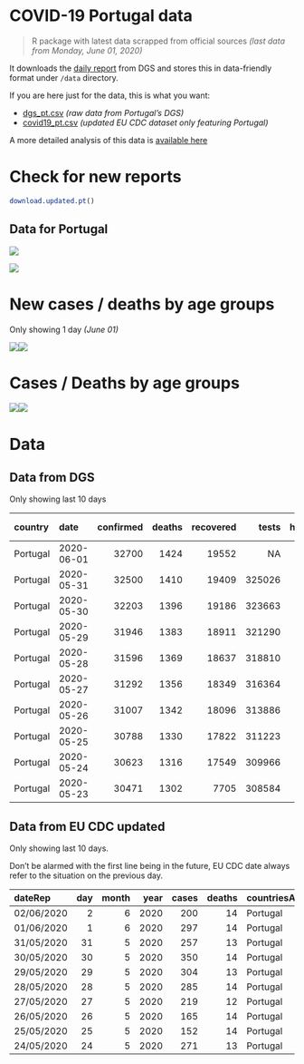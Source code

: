 COVID-19 Portugal data
================

> R package with latest data scrapped from official sources *(last data
> from Monday, June 01, 2020)*

It downloads the [daily
report](https://covid19.min-saude.pt/relatorio-de-situacao/) from DGS
and stores this in data-friendly format under `/data` directory.

If you are here just for the data, this is what you want:

  - [dgs\_pt.csv](raw/master/data/dgs_pt.csv) *(raw data from Portugal’s
    DGS)*
  - [covid19\_pt.csv](raw/master/data/covid19_pt.csv) *(updated EU CDC
    dataset only featuring Portugal)*

A more detailed analysis of this data is [available
here](https://averissimo.github.io/covid19-analysis/portugal.html)

# Check for new reports

``` r
download.updated.pt()
```

## Data for Portugal

![](README_files/figure-gfm/unnamed-chunk-7-1.svg)<!-- -->

![](README_files/figure-gfm/unnamed-chunk-8-1.svg)<!-- -->

# New cases / deaths by age groups

Only showing 1 day *(June
01)*

![](README_files/figure-gfm/unnamed-chunk-10-1.svg)<!-- -->![](README_files/figure-gfm/unnamed-chunk-10-2.svg)<!-- -->

# Cases / Deaths by age groups

![](README_files/figure-gfm/unnamed-chunk-11-1.svg)<!-- -->![](README_files/figure-gfm/unnamed-chunk-11-2.svg)<!-- -->

# Data

## Data from DGS

Only showing last 10
days

| country  | date       | confirmed | deaths | recovered |  tests | hospitalized | in.icu | confirmed\_m\_00-09 | confirmed\_w\_00-09 | confirmed\_m\_10-19 | confirmed\_w\_10-19 | confirmed\_m\_20-29 | confirmed\_w\_20-29 | confirmed\_m\_30-39 | confirmed\_w\_30-39 | confirmed\_m\_40-49 | confirmed\_w\_40-49 | confirmed\_m\_50-59 | confirmed\_w\_50-59 | confirmed\_m\_60-69 | confirmed\_w\_60-69 | confirmed\_m\_70-79 | confirmed\_w\_70-79 | confirmed\_m\_80+ | confirmed\_w\_80+ | death\_m\_00-09 | death\_w\_00-09 | death\_m\_10-19 | death\_w\_10-19 | death\_m\_20-29 | death\_w\_20-29 | death\_m\_30-39 | death\_w\_30-39 | death\_m\_40-49 | death\_w\_40-49 | death\_m\_50-59 | death\_w\_50-59 | death\_m\_60-69 | death\_w\_60-69 | death\_m\_70-79 | death\_w\_70-79 | death\_m\_80+ | death\_w\_80+ |
| :------- | :--------- | --------: | -----: | --------: | -----: | -----------: | -----: | ------------------: | ------------------: | ------------------: | ------------------: | ------------------: | ------------------: | ------------------: | ------------------: | ------------------: | ------------------: | ------------------: | ------------------: | ------------------: | ------------------: | ------------------: | ------------------: | ----------------: | ----------------: | --------------: | --------------: | --------------: | --------------: | --------------: | --------------: | --------------: | --------------: | --------------: | --------------: | --------------: | --------------: | --------------: | --------------: | --------------: | --------------: | ------------: | ------------: |
| Portugal | 2020-06-01 |     32700 |   1424 |     19552 |     NA |          471 |     64 |                 356 |                 335 |                 512 |                 596 |                1973 |                2371 |                2222 |                2731 |                2299 |                3180 |                2185 |                3202 |                1668 |                1901 |                1243 |                1367 |              1480 |              3079 |               0 |               0 |               0 |               0 |               1 |               1 |               0 |               1 |              10 |               6 |              31 |              14 |              83 |              43 |             165 |             111 |           410 |           548 |
| Portugal | 2020-05-31 |     32500 |   1410 |     19409 | 325026 |          474 |     64 |                 348 |                 325 |                 506 |                 592 |                1953 |                2343 |                2208 |                2710 |                2288 |                3171 |                2175 |                3190 |                1657 |                1889 |                1241 |                1359 |              1480 |              3065 |               0 |               0 |               0 |               0 |               1 |               1 |               0 |               1 |               9 |               6 |              31 |              14 |              82 |              43 |             163 |             111 |           407 |           541 |
| Portugal | 2020-05-30 |     32203 |   1396 |     19186 | 323663 |          514 |     63 |                 339 |                 315 |                 497 |                 584 |                1921 |                2313 |                2178 |                2679 |                2262 |                3148 |                2158 |                3165 |                1649 |                1875 |                1237 |                1354 |              1474 |              3055 |               0 |               0 |               0 |               0 |               1 |               0 |               0 |               1 |               9 |               6 |              31 |              14 |              82 |              43 |             162 |             111 |           403 |           533 |
| Portugal | 2020-05-29 |     31946 |   1383 |     18911 | 321290 |          529 |     66 |                 334 |                 312 |                 489 |                 576 |                1895 |                2283 |                2145 |                2653 |                2239 |                3129 |                2138 |                3149 |                1642 |                1865 |                1230 |                1344 |              1472 |              3051 |               0 |               0 |               0 |               0 |               1 |               0 |               0 |               1 |               9 |               6 |              30 |              13 |              81 |              43 |             160 |             110 |           400 |           529 |
| Portugal | 2020-05-28 |     31596 |   1369 |     18637 | 318810 |          512 |     65 |                 320 |                 306 |                 485 |                 567 |                1858 |                2256 |                2114 |                2622 |                2213 |                3102 |                2125 |                3128 |                1630 |                1854 |                1216 |                1321 |              1458 |              3021 |               0 |               0 |               0 |               0 |               1 |               0 |               0 |               1 |               9 |               6 |              29 |              13 |              79 |              43 |             159 |             110 |           393 |           526 |
| Portugal | 2020-05-27 |     31292 |   1356 |     18349 | 316364 |          510 |     66 |                 310 |                 297 |                 478 |                 559 |                1828 |                2221 |                2082 |                2597 |                2189 |                3076 |                2100 |                3112 |                1619 |                1844 |                1204 |                1316 |              1446 |              3014 |               0 |               0 |               0 |               0 |               1 |               0 |               0 |               0 |               9 |               6 |              29 |              13 |              78 |              43 |             156 |             109 |           391 |           521 |
| Portugal | 2020-05-26 |     31007 |   1342 |     18096 | 313886 |          513 |     71 |                 305 |                 293 |                 469 |                 549 |                1800 |                2201 |                2037 |                2568 |                2155 |                3057 |                2069 |                3093 |                1607 |                1833 |                1198 |                1316 |              1445 |              3012 |               0 |               0 |               0 |               0 |               1 |               0 |               0 |               0 |               9 |               6 |              28 |              13 |              77 |              43 |             153 |             108 |           388 |           516 |
| Portugal | 2020-05-25 |     30788 |   1330 |     17822 | 311223 |          531 |     72 |                 298 |                 287 |                 463 |                 540 |                1779 |                2178 |                2023 |                2549 |                2134 |                3051 |                2061 |                3084 |                1589 |                1820 |                1189 |                1312 |              1439 |              2992 |               0 |               0 |               0 |               0 |               1 |               0 |               0 |               0 |               9 |               6 |              28 |              13 |              76 |              42 |             151 |             107 |           384 |           513 |
| Portugal | 2020-05-24 |     30623 |   1316 |     17549 | 309966 |          536 |     78 |                 295 |                 284 |                 458 |                 535 |                1745 |                2162 |                2000 |                2545 |                2119 |                3042 |                2054 |                3069 |                1577 |                1820 |                1186 |                1312 |              1429 |              2991 |               0 |               0 |               0 |               0 |               1 |               0 |               0 |               0 |               9 |               6 |              27 |              12 |              75 |              40 |             148 |             105 |           383 |           510 |
| Portugal | 2020-05-23 |     30471 |   1302 |      7705 | 308584 |          550 |     80 |                 288 |                 279 |                 456 |                 529 |                1730 |                2146 |                1980 |                2535 |                2108 |                3039 |                2036 |                3064 |                1566 |                1810 |                1177 |                1311 |              1428 |              2989 |               0 |               0 |               0 |               0 |               1 |               0 |               0 |               0 |               9 |               6 |              27 |              12 |              75 |              40 |             147 |             105 |           377 |           503 |

## Data from EU CDC updated

Only showing last 10 days.

Don’t be alarmed with the first line being in the future, EU CDC date
always refer to the situation on the previous
day.

| dateRep    | day | month | year | cases | deaths | countriesAndTerritories | geoId | countryterritoryCode | popData2018 | continentExp |
| :--------- | --: | ----: | ---: | ----: | -----: | :---------------------- | :---- | :------------------- | ----------: | :----------- |
| 02/06/2020 |   2 |     6 | 2020 |   200 |     14 | Portugal                | PT    | PRT                  |    10281762 | NA           |
| 01/06/2020 |   1 |     6 | 2020 |   297 |     14 | Portugal                | PT    | PRT                  |    10281762 | Europe       |
| 31/05/2020 |  31 |     5 | 2020 |   257 |     13 | Portugal                | PT    | PRT                  |    10281762 | Europe       |
| 30/05/2020 |  30 |     5 | 2020 |   350 |     14 | Portugal                | PT    | PRT                  |    10281762 | Europe       |
| 29/05/2020 |  29 |     5 | 2020 |   304 |     13 | Portugal                | PT    | PRT                  |    10281762 | Europe       |
| 28/05/2020 |  28 |     5 | 2020 |   285 |     14 | Portugal                | PT    | PRT                  |    10281762 | Europe       |
| 27/05/2020 |  27 |     5 | 2020 |   219 |     12 | Portugal                | PT    | PRT                  |    10281762 | Europe       |
| 26/05/2020 |  26 |     5 | 2020 |   165 |     14 | Portugal                | PT    | PRT                  |    10281762 | Europe       |
| 25/05/2020 |  25 |     5 | 2020 |   152 |     14 | Portugal                | PT    | PRT                  |    10281762 | Europe       |
| 24/05/2020 |  24 |     5 | 2020 |   271 |     13 | Portugal                | PT    | PRT                  |    10281762 | Europe       |
